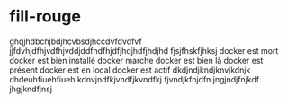 # fill-rouge
ghqjhdbchjbdjhcvbsdjhccdvfdvdfvf
jjfdvhjdfhjvdfhjvddjddfhdfhjdfjhdjhdfjhdjhd
fjsjfhskfjhksj
docker est mort
docker est bien installé
docker marche
docker est bien là
docker est présent 
docker est en local
docker est actif
dkdjndjkndjknvjkdnjk
dhdeuhfiuehfiueh
kdnvjndfkjvndfjkvndfkj
fjvndjkfnjdfn
jngjndjfnjkdf
jhgjkndfjnsj
